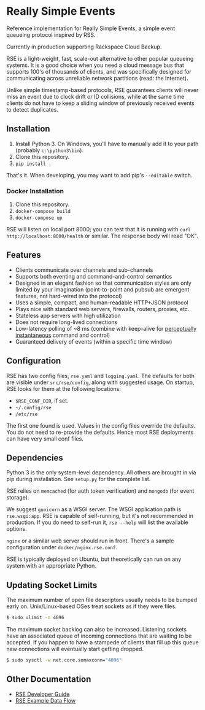 # Really Simple Events

Reference implementation for Really Simple Events, a simple event
queueing protocol inspired by RSS.

Currently in production supporting Rackspace Cloud Backup.

RSE is a light-weight, fast, scale-out alternative to other popular
queueing systems. It is a good choice when you need a cloud message bus
that supports 100's of thousands of clients, and was specifically
designed for communicating across unreliable network partitions (read:
the internet).

Unlike simple timestamp-based protocols, RSE guarantees clients will
never miss an event due to clock drift or ID collisions, while at the
same time clients do not have to keep a sliding window of previously
received events to detect duplicates.

## Installation

1. Install Python 3. On Windows, you'll have to manually add it to
   your path (probably `c:\python3\bin`).
1. Clone this repository.
1. `pip install .`

That's it. When developing, you may want to add pip's `--editable`
switch.

### Docker Installation

1. Clone this repository.
1. `docker-compose build`
1. `docker-compose up`

RSE will listen on local port 8000; you can test that it is running with
`curl http://localhost:8000/health` or similar. The response body will
read "OK".

## Features

* Clients communicate over channels and sub-channels
* Supports both eventing and command-and-control semantics
* Designed in an elegant fashion so that communication styles are only
  limited by your imagination (point-to-point and pubsub are emergent
  features, not hard-wired into the protocol)  
* Uses a simple, compact, and human-readable HTTP+JSON protocol
* Plays nice with standard web servers, firewalls, routers, proxies,
  etc.
* Stateless app servers with high utilization
* Does not require long-lived connections
* Low-latency polling of ~8 ms (combine with keep-alive for
  [perceptually instantaneous][1] command and control)
* Guaranteed delivery of events (within a specific time window)

## Configuration

RSE has two config files, `rse.yaml` and `logging.yaml`. The defaults
for both are visible under `src/rse/config`, along with suggested usage.
On startup, RSE looks for them at the following locations:

- `$RSE_CONF_DIR`, if set.
- `~/.config/rse`
- `/etc/rse`

The first one found is used. Values in the config files override the
defaults. You do not need to re-provide the defaults. Hence most RSE
deployments can have very small conf files.

## Dependencies

Python 3 is the only system-level dependency. All others are brought in
via pip during installation. See `setup.py` for the complete list.

RSE relies on `memcached` (for auth token verification) and `mongodb`
(for event storage).

We suggest `gunicorn` as a WSGI server. The WSGI application path is
`rse.wsgi:app`. RSE is capable of self-running, but it's not recommended
in production. If you do need to self-run it, `rse --help` will list the
available options.

`nginx` or a similar web server should run in front. There's a sample
configuration under `docker/nginx.rse.conf`.

RSE is typically deployed on Ubuntu, but theoretically can run on any
system with an appropriate Python.

## Updating Socket Limits

The maximum number of open file descriptors usually needs to be bumped early on.
Unix/Linux-based OSes treat sockets as if they were files.

```bash
$ sudo ulimit -n 4096
```

The maximum socket backlog can also be increased. Listening sockets have an
associated queue of incoming connections that are waiting to be accepted.
If you happen to have a stampede of clients that fill up this queue new
connections will eventually start getting dropped.

```bash
$ sudo sysctl -w net.core.somaxconn="4096"
```

## Other Documentation

* [RSE Developer Guide](https://github.com/racker/cbu-rse/blob/development/doc/README.md)
* [RSE Example Data Flow](https://github.com/racker/cbu-rse/blob/development/doc/example-data-flow.pdf)

[1]: http://asktog.com/basics/firstPrinciples.html#latencyReduction
